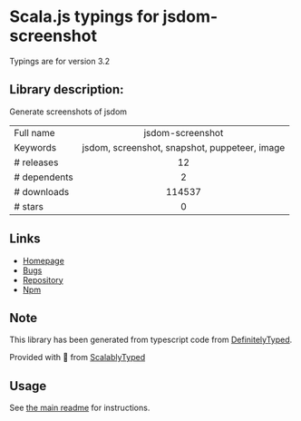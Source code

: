 
# Scala.js typings for jsdom-screenshot

Typings are for version 3.2

## Library description:
Generate screenshots of jsdom

|                    |                 |
| ------------------ | :-------------: |
| Full name          | jsdom-screenshot |
| Keywords           | jsdom, screenshot, snapshot, puppeteer, image |
| # releases         | 12 |
| # dependents       | 2 |
| # downloads        | 114537 |
| # stars            | 0 |

## Links
- [Homepage](https://github.com/dferber90/jsdom-screenshot#readme)
- [Bugs](https://github.com/dferber90/jsdom-screenshot/issues)
- [Repository](https://github.com/dferber90/jsdom-screenshot)
- [Npm](https://www.npmjs.com/package/jsdom-screenshot)
    


## Note
This library has been generated from typescript code from [DefinitelyTyped](https://definitelytyped.org).

Provided with :purple_heart: from [ScalablyTyped](https://github.com/oyvindberg/ScalablyTyped)

## Usage
See [the main readme](../../readme.md) for instructions.


